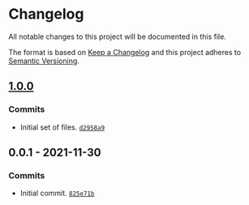 # Changelog

All notable changes to this project will be documented in this file.

The format is based on [Keep a Changelog](https://keepachangelog.com/en/1.0.0/)
and this project adheres to [Semantic Versioning](https://semver.org/spec/v2.0.0.html).

## [1.0.0](https://github.com/loophp/flake-lock-update-workflow/compare/0.0.1...1.0.0)

### Commits

- Initial set of files. [`d2958a9`](https://github.com/loophp/flake-lock-update-workflow/commit/d2958a9d29900bd76589d5a9460023326c25da0d)

## 0.0.1 - 2021-11-30

### Commits

- Initial commit. [`825e71b`](https://github.com/loophp/flake-lock-update-workflow/commit/825e71bb6b6b42aabd0f8a0b7dd53d071e470850)
